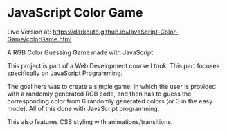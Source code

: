 # JavaScript Color Game

Live Version at: https://darkouto.github.io/JavaScript-Color-Game/colorGame.html

A RGB Color Guessing Game made with JavaScript

This project is part of a Web Development course I took. This part focuses specifically on JavaScript Programming.

The goal here was to create a simple game, in which the user is provided with a randomly generated RGB code, and then has to guess the corresponding color from 6 randomly generated colors (or 3 in the easy mode). All of this done with JavaScript programming.

This also features CSS styling with animations/transitions.
